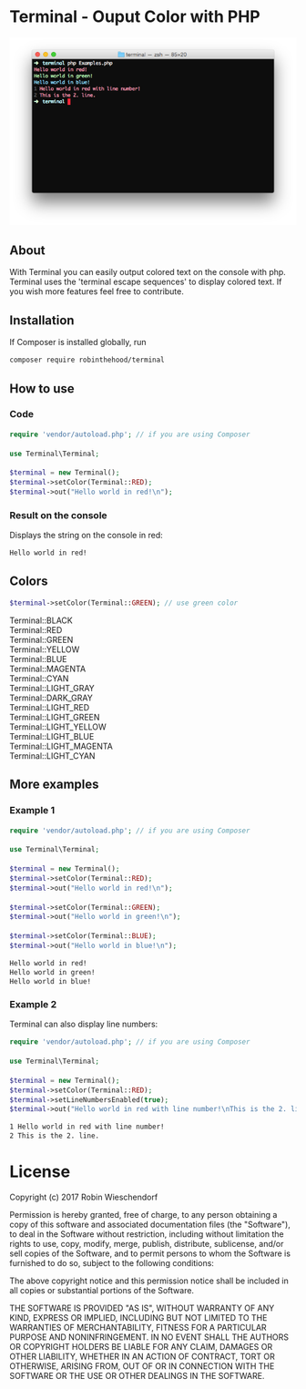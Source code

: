# Terminal - Ouput Color with PHP


![alt text](https://raw.githubusercontent.com/RobinTheHood/Terminal/master/docs/Example-Image.png)


## About

With Terminal you can easily output colored text on the console with php. Terminal uses the 'terminal escape sequences' to display colored text. If you wish more features feel free to contribute.

## Installation


If Composer is installed globally, run

```bash
composer require robinthehood/terminal
```

## How to use

### Code
```php
require 'vendor/autoload.php'; // if you are using Composer

use Terminal\Terminal;

$terminal = new Terminal();
$terminal->setColor(Terminal::RED);
$terminal->out("Hello world in red!\n");
```

### Result on the console

Displays the string on the console in red:
```
Hello world in red!
```

## Colors

```php
$terminal->setColor(Terminal::GREEN); // use green color
```

Terminal::BLACK  
Terminal::RED  
Terminal::GREEN  
Terminal::YELLOW  
Terminal::BLUE  
Terminal::MAGENTA  
Terminal::CYAN   
Terminal::LIGHT_GRAY  
Terminal::DARK_GRAY  
Terminal::LIGHT_RED  
Terminal::LIGHT_GREEN  
Terminal::LIGHT_YELLOW  
Terminal::LIGHT_BLUE  
Terminal::LIGHT_MAGENTA  
Terminal::LIGHT_CYAN

## More examples

### Example 1

```php
require 'vendor/autoload.php'; // if you are using Composer

use Terminal\Terminal;

$terminal = new Terminal();
$terminal->setColor(Terminal::RED);
$terminal->out("Hello world in red!\n");

$terminal->setColor(Terminal::GREEN);
$terminal->out("Hello world in green!\n");

$terminal->setColor(Terminal::BLUE);
$terminal->out("Hello world in blue!\n");
```

```
Hello world in red!
Hello world in green!
Hello world in blue!
```

### Example 2
Terminal can also display line numbers:

```php
require 'vendor/autoload.php'; // if you are using Composer

use Terminal\Terminal;

$terminal = new Terminal();
$terminal->setColor(Terminal::RED);
$terminal->setLineNumbersEnabled(true);
$terminal->out("Hello world in red with line number!\nThis is the 2. line.\n");
```

```
1 Hello world in red with line number!
2 This is the 2. line.
```

# License
Copyright (c) 2017 Robin Wieschendorf

Permission is hereby granted, free of charge, to any person obtaining a copy of this software and associated documentation files (the "Software"), to deal in the Software without restriction, including without limitation the rights to use, copy, modify, merge, publish, distribute, sublicense, and/or sell copies of the Software, and to permit persons to whom the Software is furnished to do so, subject to the following conditions:

The above copyright notice and this permission notice shall be included in all copies or substantial portions of the Software.

THE SOFTWARE IS PROVIDED "AS IS", WITHOUT WARRANTY OF ANY KIND, EXPRESS OR IMPLIED, INCLUDING BUT NOT LIMITED TO THE WARRANTIES OF MERCHANTABILITY, FITNESS FOR A PARTICULAR PURPOSE AND NONINFRINGEMENT. IN NO EVENT SHALL THE AUTHORS OR COPYRIGHT HOLDERS BE LIABLE FOR ANY CLAIM, DAMAGES OR OTHER LIABILITY, WHETHER IN AN ACTION OF CONTRACT, TORT OR OTHERWISE, ARISING FROM, OUT OF OR IN CONNECTION WITH THE SOFTWARE OR THE USE OR OTHER DEALINGS IN THE SOFTWARE.
